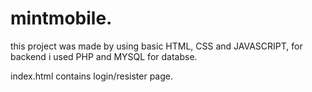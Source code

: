 # mintmobile.
this project was made by using basic HTML, CSS and JAVASCRIPT, for backend i used PHP and MYSQL for databse.

index.html contains login/resister page.
